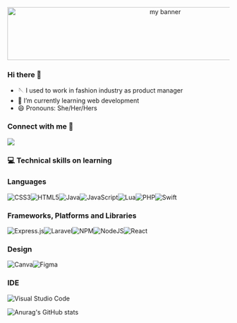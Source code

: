 
<p align="center">

<img width="700" height="120" src="https://user-images.githubusercontent.com/85490224/146906891-d867a04e-df9f-4917-9da9-ca44d4bd46bb.png" alt="my banner">

</p>

### Hi there 👋

- 🪡 I used to work in fashion industry as product manager
- 🌱 I’m currently learning web development 
- 😄 Pronouns: She/Her/Hers

### Connect with me 🤝

<a href="https://www.linkedin.com/in/caroline-guedj/"><img align=”left” src="https://img.shields.io/badge/linkedin-%230077B5.svg?style=for-the-badge&logo=linkedin&logoColor=white" ></a>

### 💻 Technical skills on learning 

### Languages

![CSS3](https://img.shields.io/badge/css3-%231572B6.svg?style=for-the-badge&logo=css3&logoColor=white)![HTML5](https://img.shields.io/badge/html5-%23E34F26.svg?style=for-the-badge&logo=html5&logoColor=white)![Java](https://img.shields.io/badge/java-%23ED8B00.svg?style=for-the-badge&logo=java&logoColor=white)![JavaScript](https://img.shields.io/badge/javascript-%23323330.svg?style=for-the-badge&logo=javascript&logoColor=%23F7DF1E)![Lua](https://img.shields.io/badge/lua-%232C2D72.svg?style=for-the-badge&logo=lua&logoColor=white)![PHP](https://img.shields.io/badge/php-%23777BB4.svg?style=for-the-badge&logo=php&logoColor=white)![Swift](https://img.shields.io/badge/swift-F54A2A?style=for-the-badge&logo=swift&logoColor=white)

### Frameworks, Platforms and Libraries

![Express.js](https://img.shields.io/badge/express.js-%23404d59.svg?style=for-the-badge&logo=express&logoColor=%2361DAFB)![Laravel](https://img.shields.io/badge/laravel-%23FF2D20.svg?style=for-the-badge&logo=laravel&logoColor=white)![NPM](https://img.shields.io/badge/NPM-%23000000.svg?style=for-the-badge&logo=npm&logoColor=white)![NodeJS](https://img.shields.io/badge/node.js-6DA55F?style=for-the-badge&logo=node.js&logoColor=white)![React](https://img.shields.io/badge/react-%2320232a.svg?style=for-the-badge&logo=react&logoColor=%2361DAFB)
### Design

![Canva](https://img.shields.io/badge/Canva-%2300C4CC.svg?style=for-the-badge&logo=Canva&logoColor=white)![Figma](https://img.shields.io/badge/figma-%23F24E1E.svg?style=for-the-badge&logo=figma&logoColor=white)
### IDE

![Visual Studio Code](https://img.shields.io/badge/Visual%20Studio%20Code-0078d7.svg?style=for-the-badge&logo=visual-studio-code&logoColor=white)


![Anurag's GitHub stats](https://github-readme-stats.vercel.app/api?username=Caroline-theotter&theme=tokyonight&show_icons=true)

<!-- [![Top Langs](https://github-readme-stats.vercel.app/api/top-langs/?username=Caroline-theotter&layout=compact)](https://github.com/Caroline-theotter) -->